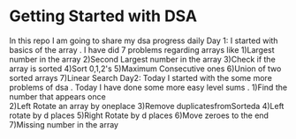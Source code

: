 # Getting Started with DSA

In this repo I am going to share my dsa progress daily
Day 1:
I started with basics of the array . I have did 7 problems regarding arrays like 
1)Largest number in the array
2)Second Largest number in the array
3)Check if the array is sorted
4)Sort 0,1,2's
5)Maximum Consecutive ones
6)Union of two sorted arrays
7)Linear Search
Day2:
Today I started with the some more problems of dsa . Today I have done some more easy level sums .
1)Find the number that appears once<br>
2)Left Rotate an array by oneplace
3)Remove duplicatesfromSorteda
4)Left rotate by d places
5)Right Rotate by d places
6)Move zeroes to the end
7)Missing number in the array
